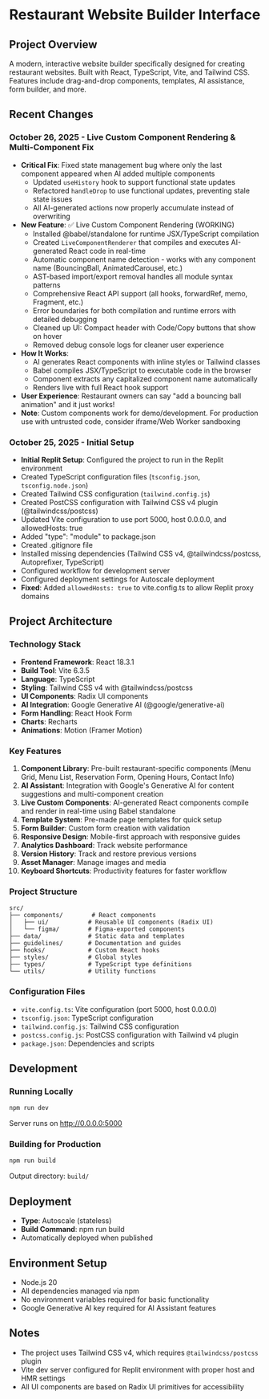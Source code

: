 # Restaurant Website Builder Interface

## Project Overview
A modern, interactive website builder specifically designed for creating restaurant websites. Built with React, TypeScript, Vite, and Tailwind CSS. Features include drag-and-drop components, templates, AI assistance, form builder, and more.

## Recent Changes

### October 26, 2025 - Live Custom Component Rendering & Multi-Component Fix
- **Critical Fix**: Fixed state management bug where only the last component appeared when AI added multiple components
  - Updated `useHistory` hook to support functional state updates
  - Refactored `handleDrop` to use functional updates, preventing stale state issues
  - All AI-generated actions now properly accumulate instead of overwriting
- **New Feature**: ✅ Live Custom Component Rendering (WORKING)
  - Installed @babel/standalone for runtime JSX/TypeScript compilation
  - Created `LiveComponentRenderer` that compiles and executes AI-generated React code in real-time
  - Automatic component name detection - works with any component name (BouncingBall, AnimatedCarousel, etc.)
  - AST-based import/export removal handles all module syntax patterns
  - Comprehensive React API support (all hooks, forwardRef, memo, Fragment, etc.)
  - Error boundaries for both compilation and runtime errors with detailed debugging
  - Cleaned up UI: Compact header with Code/Copy buttons that show on hover
  - Removed debug console logs for cleaner user experience
- **How It Works**: 
  - AI generates React components with inline styles or Tailwind classes
  - Babel compiles JSX/TypeScript to executable code in the browser
  - Component extracts any capitalized component name automatically
  - Renders live with full React hook support
- **User Experience**: Restaurant owners can say "add a bouncing ball animation" and it just works!
- **Note**: Custom components work for demo/development. For production use with untrusted code, consider iframe/Web Worker sandboxing

### October 25, 2025 - Initial Setup
- **Initial Replit Setup**: Configured the project to run in the Replit environment
- Created TypeScript configuration files (`tsconfig.json`, `tsconfig.node.json`)
- Created Tailwind CSS configuration (`tailwind.config.js`)
- Created PostCSS configuration with Tailwind CSS v4 plugin (@tailwindcss/postcss)
- Updated Vite configuration to use port 5000, host 0.0.0.0, and allowedHosts: true
- Added "type": "module" to package.json
- Created .gitignore file
- Installed missing dependencies (Tailwind CSS v4, @tailwindcss/postcss, Autoprefixer, TypeScript)
- Configured workflow for development server
- Configured deployment settings for Autoscale deployment
- **Fixed**: Added `allowedHosts: true` to vite.config.ts to allow Replit proxy domains

## Project Architecture

### Technology Stack
- **Frontend Framework**: React 18.3.1
- **Build Tool**: Vite 6.3.5
- **Language**: TypeScript
- **Styling**: Tailwind CSS v4 with @tailwindcss/postcss
- **UI Components**: Radix UI components
- **AI Integration**: Google Generative AI (@google/generative-ai)
- **Form Handling**: React Hook Form
- **Charts**: Recharts
- **Animations**: Motion (Framer Motion)

### Key Features
1. **Component Library**: Pre-built restaurant-specific components (Menu Grid, Menu List, Reservation Form, Opening Hours, Contact Info)
2. **AI Assistant**: Integration with Google's Generative AI for content suggestions and multi-component creation
3. **Live Custom Components**: AI-generated React components compile and render in real-time using Babel standalone
4. **Template System**: Pre-made page templates for quick setup
5. **Form Builder**: Custom form creation with validation
6. **Responsive Design**: Mobile-first approach with responsive guides
7. **Analytics Dashboard**: Track website performance
8. **Version History**: Track and restore previous versions
9. **Asset Manager**: Manage images and media
10. **Keyboard Shortcuts**: Productivity features for faster workflow

### Project Structure
```
src/
├── components/        # React components
│   ├── ui/           # Reusable UI components (Radix UI)
│   └── figma/        # Figma-exported components
├── data/             # Static data and templates
├── guidelines/       # Documentation and guides
├── hooks/            # Custom React hooks
├── styles/           # Global styles
├── types/            # TypeScript type definitions
└── utils/            # Utility functions
```

### Configuration Files
- `vite.config.ts`: Vite configuration (port 5000, host 0.0.0.0)
- `tsconfig.json`: TypeScript configuration
- `tailwind.config.js`: Tailwind CSS configuration
- `postcss.config.js`: PostCSS configuration with Tailwind v4 plugin
- `package.json`: Dependencies and scripts

## Development

### Running Locally
```bash
npm run dev
```
Server runs on http://0.0.0.0:5000

### Building for Production
```bash
npm run build
```
Output directory: `build/`

## Deployment
- **Type**: Autoscale (stateless)
- **Build Command**: npm run build
- Automatically deployed when published

## Environment Setup
- Node.js 20
- All dependencies managed via npm
- No environment variables required for basic functionality
- Google Generative AI key required for AI Assistant features

## Notes
- The project uses Tailwind CSS v4, which requires `@tailwindcss/postcss` plugin
- Vite dev server configured for Replit environment with proper host and HMR settings
- All UI components are based on Radix UI primitives for accessibility
